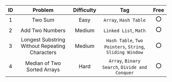 |ID|Problem|Difficulty|Tag|Free|
|:-:|:-:|:-:|:-:|:-:|
|1|Two Sum|Easy|`Array`, `Hash Table`|:o:|
|2|Add Two Numbers|Medium|`Linked List`, `Math`|:o:|
|3|Longest Substring Without Repeating Characters|Medium|`Hash Table`, `Two Pointers`, `String`, `Sliding Window`|:o:|
|4|Median of Two Sorted Arrays|Hard|`Array`, `Binary Search`, `Divide and Conquer`|:o:|

